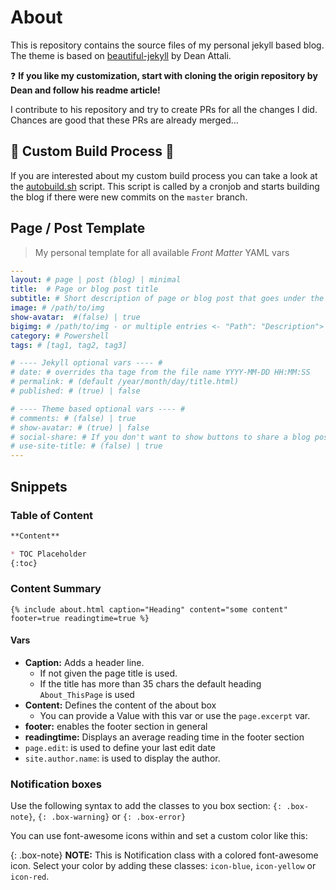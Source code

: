 # About

This is repository contains the source files of my personal jekyll based blog.
The theme is based on [beautiful-jekyll](https://github.com/daattali/beautiful-jekyll) by Dean Attali.

❓ **If you like my customization, start with cloning the origin repository by Dean and follow his readme article!**

I contribute to his repository and try to create PRs for all the changes I did. Chances are good that these PRs are already merged...


## :wrench: Custom Build Process :wrench:

If you are interested about my custom build process you can take a look at the [autobuild.sh](./tools/autobuild.sh) script.
This script is called by a cronjob and starts building the blog if there were new commits on the `master` branch.

## Page / Post Template
> My personal template for all available *Front Matter* YAML vars

```YAML
---
layout: # page | post (blog) | minimal
title:	# Page or blog post title
subtitle: # Short description of page or blog post that goes under the title
image: # /path/to/img
show-avatar:  #(false) | true
bigimg:	# /path/to/img - or multiple entries <- "Path": "Description">
category: # Powershell
tags: # [tag1, tag2, tag3]

# ---- Jekyll optional vars ---- #
# date: # overrides tha tage from the file name YYYY-MM-DD HH:MM:SS
# permalink: # (default /year/month/day/title.html)
# published: # (true) | false

# ---- Theme based optional vars ---- #
# comments: # (false) | true
# show-avatar: # (true) | false
# social-share: # If you don't want to show buttons to share a blog post on social media, use social-share: false (this feature is turned on by default).
# use-site-title: # (false) | true
---
```

## Snippets

### Table of Content

```markdown
**Content**

* TOC Placeholder
{:toc}
```

### Content Summary
```
{% include about.html caption="Heading" content="some content"  footer=true readingtime=true %}
```

#### Vars

- **Caption:** Adds a header line.
  - If not given the page title is used.
  - If the title has more than 35 chars the default heading `About_ThisPage` is used
- **Content:** Defines the content of the about box
  - You can provide a Value with this var or use the `page.excerpt` var.
- **footer:** enables the footer section in general
- **readingtime:** Displays an average reading time in the footer section
- `page.edit`: is used to define your last edit date
- `site.author.name`: is used to display the author.

### Notification boxes

Use the following syntax to add the classes to you box section: `{: .box-note}`, `{: .box-warning}` or `{: .box-error}`

You can use font-awesome icons within and set a custom color like this:

{: .box-note}
<i class="fa fa-commenting icon-blue" aria-hidden="true"></i> **NOTE:** This is Notification class with a colored
font-awesome icon. Select your color by adding these classes: `icon-blue`, `icon-yellow` or `icon-red`.
